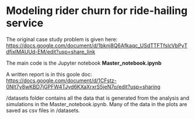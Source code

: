 # Modeling rider churn for ride-hailing service

The original case study problem is given here: 
https://docs.google.com/document/d/1bknj8Q6Afkaqc_USdTTFTfslcVbPyTdfjxlMAUUd-EM/edit?usp=share_link

The main code is the Jupyter notebook **Master_notebook.ipynb**

A written report is in this goole doc: 
https://docs.google.com/document/d/1CFstz-0Nlt7y8wKBD7jGPFW4TJyd6KXaXrxrS5jeN7o/edit?usp=sharing

/datasets folder contains all the data that is generated from the analysis and simulations in the Master_notebook.ipynb. Many of the data in the plots are saved as csv files in /datasets.
